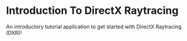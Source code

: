 # Introduction To DirectX Raytracing

An introductory tutorial application to get started with DirectX Raytracing (DXR)!

